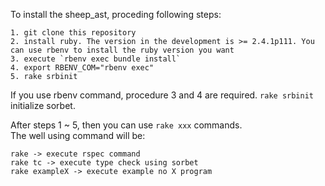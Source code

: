 To install the sheep_ast, proceding following steps:

```
1. git clone this repository
2. install ruby. The version in the development is >= 2.4.1p111. You can use rbenv to install the ruby version you want
3. execute `rbenv exec bundle install`
4. export RBENV_COM="rbenv exec"
5. rake srbinit
```

If you use rbenv command, procedure 3 and 4 are required.
`rake srbinit` initialize sorbet.  

After steps 1 ~ 5, then you can use `rake xxx` commands.  
The well using command will be:

```
rake -> execute rspec command
rake tc -> execute type check using sorbet
rake exampleX -> execute example no X program
```
